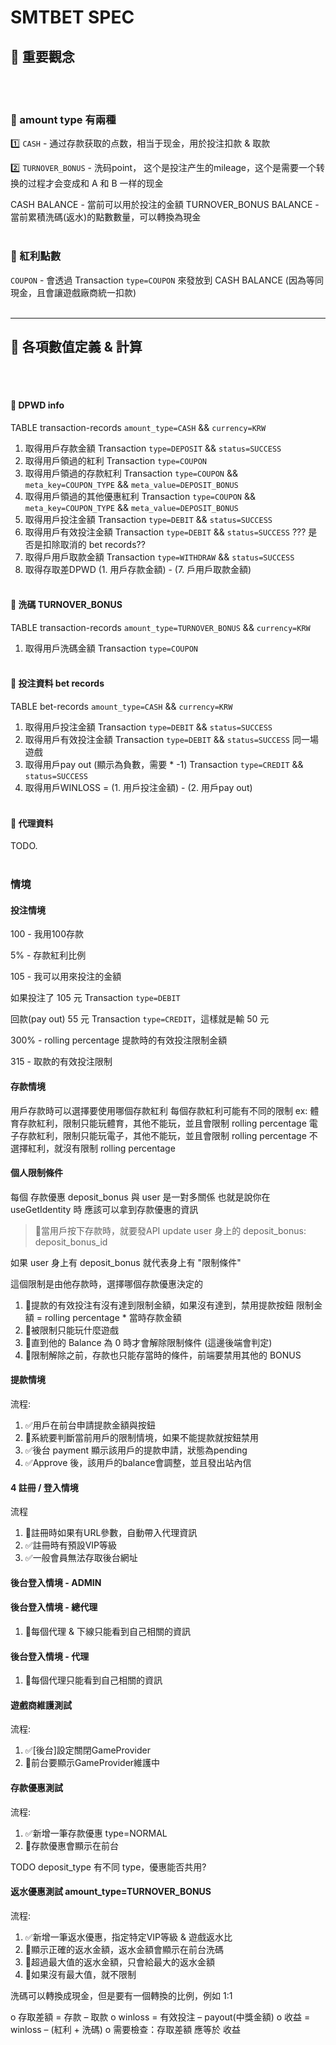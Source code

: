 # SMTBET SPEC

## 🔶 重要觀念
<br><br>

### 🔸 amount type 有兩種
1️⃣ `CASH` - 通过存款获取的点数，相当于现金，用於投注扣款 & 取款

2️⃣ `TURNOVER_BONUS` - 洗码point， 这个是投注产生的mileage，这个是需要一个转换的过程才会变成和 A 和 B 一样的现金

CASH BALANCE - 當前可以用於投注的金額
TURNOVER_BONUS BALANCE - 當前累積洗碼(返水)的點數數量，可以轉換為現金
<br><br>

### 🔸 紅利點數
`COUPON` - 會透過 Transaction `type=COUPON` 來發放到 CASH BALANCE (因為等同現金，且會讓遊戲廠商統一扣款)
<br><br>

---

## 🔷 各項數值定義 & 計算
<br><br>

#### 🔹 DPWD info
TABLE transaction-records `amount_type=CASH` && `currency=KRW`
1. 取得用戶存款金額 Transaction `type=DEPOSIT` && `status=SUCCESS`
2. 取得用戶領過的紅利 Transaction `type=COUPON`
3. 取得用戶領過的存款紅利 Transaction `type=COUPON` && `meta_key=COUPON_TYPE` && `meta_value=DEPOSIT_BONUS`
4. 取得用戶領過的其他優惠紅利 Transaction `type=COUPON` && `meta_key=COUPON_TYPE` && `meta_value=DEPOSIT_BONUS`
5. 取得用戶投注金額 Transaction `type=DEBIT` && `status=SUCCESS`
6. 取得用戶有效投注金額 Transaction `type=DEBIT`  && `status=SUCCESS` ???
是否是扣除取消的 bet records??
7. 取得戶用戶取款金額 Transaction `type=WITHDRAW` && `status=SUCCESS`
8. 取得存取差DPWD  (1. 用戶存款金額) - (7. 戶用戶取款金額)
<br><br>

#### 🔹 洗碼 TURNOVER_BONUS
TABLE transaction-records `amount_type=TURNOVER_BONUS` && `currency=KRW`
1. 取得用戶洗碼金額 Transaction `type=COUPON`
<br><br>

#### 🔹 投注資料 bet records
TABLE bet-records `amount_type=CASH` && `currency=KRW`
1. 取得用戶投注金額 Transaction `type=DEBIT` && `status=SUCCESS`
2. 取得用戶有效投注金額 Transaction `type=DEBIT` && `status=SUCCESS`  同一場遊戲
3. 取得用戶pay out (顯示為負數，需要 * -1)  Transaction `type=CREDIT` && `status=SUCCESS`
4. 取得用戶WINLOSS = (1. 用戶投注金額) - (2. 用戶pay out)
<br><br>

#### 🔹 代理資料
TODO.
<br><br>

### 情境

#### 投注情境

100 - 我用100存款

5% - 存款紅利比例

105 - 我可以用來投注的金額

如果投注了 105 元 Transaction `type=DEBIT`

回款(pay out) 55 元 Transaction `type=CREDIT`，這樣就是輸 50 元

300% - rolling percentage 提款時的有效投注限制金額

315 - 取款的有效投注限制

#### 存款情境

用戶存款時可以選擇要使用哪個存款紅利
每個存款紅利可能有不同的限制
ex:
體育存款紅利，限制只能玩體育，其他不能玩，並且會限制 rolling percentage
電子存款紅利，限制只能玩電子，其他不能玩，並且會限制 rolling percentage
不選擇紅利，就沒有限制 rolling percentage

#### 個人限制條件

每個 存款優惠 deposit_bonus 與 user 是一對多關係
也就是說你在useGetIdentity 時 應該可以拿到存款優惠的資訊

> 🔲當用戶按下存款時，就要發API update user 身上的 deposit_bonus: deposit_bonus_id

如果 user 身上有 deposit_bonus 就代表身上有 "限制條件"

這個限制是由他存款時，選擇哪個存款優惠決定的

1. 🔲提款的有效投注有沒有達到限制金額，如果沒有達到，禁用提款按鈕
限制金額 = rolling percentage * 當時存款金額
2. 🔲被限制只能玩什麼遊戲
3. 🔲直到他的 Balance 為 0 時才會解除限制條件 (這邊後端會判定)
4. 🔲限制解除之前，存款也只能存當時的條件，前端要禁用其他的 BONUS

#### 提款情境

流程:
1. ✅用戶在前台申請提款金額與按鈕
2. 🔲系統要判斷當前用戶的限制情境，如果不能提款就按鈕禁用
3. ✅後台 payment 顯示該用戶的提款申請，狀態為pending
4. ✅Approve 後，該用戶的balance會調整，並且發出站內信


#### 4 註冊 / 登入情境

流程
1. 🔲註冊時如果有URL參數，自動帶入代理資訊
2. ✅註冊時有預設VIP等級
3. ✅一般會員無法存取後台網址


#### 後台登入情境 - ADMIN



#### 後台登入情境 - 總代理

1. 🔲每個代理 & 下線只能看到自己相關的資訊

#### 後台登入情境 - 代理

1. 🔲每個代理只能看到自己相關的資訊


#### 遊戲商維護測試

流程:
1. ✅[後台]設定關閉GameProvider
2. 🔲前台要顯示GameProvider維護中

#### 存款優惠測試

流程:
1. ✅新增一筆存款優惠 type=NORMAL
2. 🔲存款優惠會顯示在前台

TODO
deposit_type 有不同 type，優惠能否共用?

#### 返水優惠測試 amount_type=TURNOVER_BONUS

流程:
1. ✅新增一筆返水優惠，指定特定VIP等級 & 遊戲返水比
2. 🔲顯示正確的返水金額，返水金額會顯示在前台洗碼
3. 🔲超過最大值的返水金額，只會給最大的返水金額
4. 🔲如果沒有最大值，就不限制

洗碼可以轉換成現金，但是要有一個轉換的比例，例如 1:1




o 存取差額 = 存款 – 取款
o winloss = 有效投注 – payout(中獎金額)
o 收益 = winloss – (紅利 + 洗碼)
o 需要檢查：存取差額 應等於 收益
